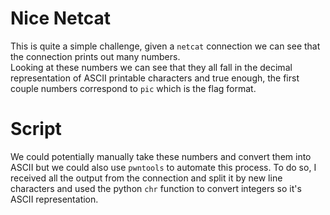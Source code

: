 # Nice Netcat

This is quite a simple challenge, given a `netcat` connection we can see that the connection prints out many numbers.  
Looking at these numbers we can see that they all fall in the decimal representation of ASCII printable characters and true enough, the first couple numbers correspond to `pic` which is the flag format.

# Script

We could potentially manually take these numbers and convert them into ASCII but we could also use `pwntools` to automate this process. To do so, I received all the output from the connection and split it by new line characters and used the python `chr` function to convert integers so it's ASCII representation.

